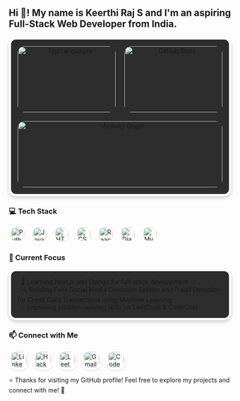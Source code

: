 <h2 align="left">Hi 👋! My name is Keerthi Raj S and I'm an aspiring Full-Stack Web Developer from India.</h2> 

<div align="center" style="display: flex; flex-wrap: wrap; gap: 20px; justify-content: center; width: 100%;"> 
  <div style="background: #2D2D2D; padding: 15px; border-radius: 16px; border: 5px solid white; box-shadow: 0 4px 8px rgba(0,0,0,0.2); flex: 1; min-width: 300px;"> 
    <div style="display: flex; gap: 20px; justify-content: center;">
      <div style="flex: 1;">
        <img src="https://github-readme-stats.vercel.app/api/top-langs?username=keerthirajsivashankar&layout=compact&theme=dracula&hide_border=true&langs_count=10&card_width=300" height="150" alt="Top Languages" style="border-radius: 16px; width: 100%;" /> 
      </div>
      <div style="flex: 1;">
        <img src="https://github-profile-summary-cards.vercel.app/api/cards/stats?username=keerthirajsivashankar&theme=dracula" height="150" alt="GitHub Stats" style="border-radius: 16px; width: 100%;" /> 
      </div>
    </div>
    <div style="margin-top: 20px;">
      <img src="https://github-readme-activity-graph.vercel.app/graph?username=keerthirajsivashankar&theme=dracula&hide_border=true&area=true" height="150" alt="Activity Graph" style="border-radius: 16px; width: 100%;" /> 
    </div>
  </div>
</div> 

<h3 align="left">💻 Tech Stack</h3> 
<div align="left" style="display: flex; flex-wrap: wrap; gap: 10px;"> 
  <img src="https://img.shields.io/badge/Python-3776AB?style=for-the-badge&logo=python&logoColor=white&style=flat-square" height="30" alt="Python" style="border-radius: 16px; border: 5px solid white;" /> 
  <img src="https://img.shields.io/badge/JavaScript-F7DF1E?style=for-the-badge&logo=javascript&logoColor=black&style=flat-square" height="30" alt="JavaScript" style="border-radius: 16px; border: 5px solid white;" /> 
  <img src="https://img.shields.io/badge/HTML5-E34F26?style=for-the-badge&logo=html5&logoColor=white&style=flat-square" height="30" alt="HTML5" style="border-radius: 16px; border: 5px solid white;" /> 
  <img src="https://img.shields.io/badge/CSS3-1572B6?style=for-the-badge&logo=css3&logoColor=white&style=flat-square" height="30" alt="CSS3" style="border-radius: 16px; border: 5px solid white;" /> 
  <img src="https://img.shields.io/badge/React-20232A?style=for-the-badge&logo=react&logoColor=61DAFB&style=flat-square" height="30" alt="React" style="border-radius: 16px; border: 5px solid white;" /> 
  <img src="https://img.shields.io/badge/Django-092E20?style=for-the-badge&logo=django&logoColor=white&style=flat-square" height="30" alt="Django" style="border-radius: 16px; border: 5px solid white;" /> 
  <img src="https://img.shields.io/badge/MySQL-4479A1?style=for-the-badge&logo=mysql&logoColor=white&style=flat-square" height="30" alt="MySQL" style="border-radius: 16px; border: 5px solid white;" /> 
</div> 

<h3 align="left">🌱 Current Focus</h3> 
<div style="background: #2D2D2D; padding: 15px; border-radius: 16px; border: 5px solid white; box-shadow: 0 4px 8px rgba(0,0,0,0.2); margin: 10px 0;"> 
  🚀 Learning Next.js and Django for full-stack development<br> 
  🔍 Building Fake Social Media Detection System and Fraud Detection for Credit Card Transactions using Machine Learning<br> 
  💡 Improving problem-solving skills on LeetCode & CodeChef 
</div> 

<h3 align="left">📫 Connect with Me</h3> 
<div align="left" style="display: flex; flex-wrap: wrap; gap: 10px;"> 
  <a href="https://www.linkedin.com/in/keerthi-raj-s-74a8a824b/" target="_blank"> 
    <img src="https://img.shields.io/badge/LinkedIn-0077B5?style=for-the-badge&logo=linkedin&logoColor=white" height="35" alt="LinkedIn" style="border-radius: 16px; border: 5px solid white; box-shadow: 0 2px 4px rgba(0,0,0,0.1);" /> 
  </a> 
  <a href="https://www.hackerrank.com/profile/ks7186" target="_blank"> 
    <img src="https://img.shields.io/badge/HackerRank-2EC866?style=for-the-badge&logo=hackerrank&logoColor=white" height="35" alt="HackerRank" style="border-radius: 16px; border: 5px solid white; box-shadow: 0 2px 4px rgba(0,0,0,0.1);" /> 
  </a> 
  <a href="https://leetcode.com/u/keerthiraj_s/" target="_blank"> 
    <img src="https://img.shields.io/badge/LeetCode-FFA116?style=for-the-badge&logo=leetcode&logoColor=white" height="35" alt="LeetCode" style="border-radius: 16px; border: 5px solid white; box-shadow: 0 2px 4px rgba(0,0,0,0.1);" /> 
  </a> 
  <a href="mailto:keerthirajsivashankar@gmail.com"> 
    <img src="https://img.shields.io/badge/Gmail-D14836?style=for-the-badge&logo=gmail&logoColor=white" height="35" alt="Gmail" style="border-radius: 16px; border: 5px solid white; box-shadow: 0 2px 4px rgba(0,0,0,0.1);" /> 
  </a> 
  <a href="https://www.codechef.com/users/keerthi_raj" target="_blank"> 
    <img src="https://img.shields.io/badge/CodeChef-A52A2A?style=for-the-badge&logo=codechef&logoColor=white" height="35" alt="CodeChef" style="border-radius: 16px; border: 5px solid white; box-shadow: 0 2px 4px rgba(0,0,0,0.1);" /> 
  </a> 
</div> 

⭐ Thanks for visiting my GitHub profile! Feel free to explore my projects and connect with me! 🚀
